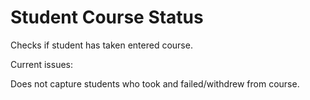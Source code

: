 # Student Course Status

Checks if student has taken entered course.

Current issues:

Does not capture students who took and failed/withdrew from course.